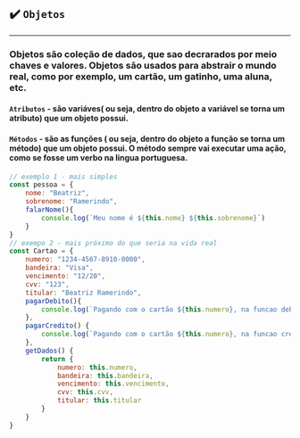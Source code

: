 ## ✔️ `Objetos`
___
### Objetos são coleção de dados, que sao decrarados por meio chaves e valores. Objetos são usados para abstrair o mundo real, como por exemplo, um cartão, um gatinho, uma aluna, etc.

#### `Atributos` - são variáves( ou seja, dentro do objeto a variável se torna um atributo) que um objeto possui.

#### `Métodos` - são as funções ( ou seja, dentro do objeto a função se torna um método) que um objeto possui. O método sempre vai executar uma ação, como se fosse um verbo na lingua portuguesa.
```javascript
// exemplo 1 - mais simples
const pessoa = { 
    nome: "Beatriz",
    sobrenome: "Ramerindo",
    falarNome(){ 
        console.log(`Meu nome é ${this.nome} ${this.sobrenome}`)
    }
}
// exempo 2 - mais próximo do que seria na vida real
const Cartao = {
    numero: "1234-4567-8910-0000",
    bandeira: "Visa",
    vencimento: "12/20",
    cvv: "123",
    titular: "Beatriz Ramerindo",
    pagarDebito(){ 
        console.log(`Pagando com o cartão ${this.numero}, na funcao debito`)
    },
    pagarCredito() { 
        console.log(`Pagando com o cartão ${this.numero}, na funcao credito`)
    },
    getDados() {
        return {
            numero: this.numero,
            bandeira: this.bandeira,
            vencimento: this.vencimento,
            cvv: this.cvv,
            titular: this.titular
        }
    }
}

```


